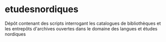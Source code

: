 # etudesnordiques
Dépôt contenant des scripts interrogant les catalogues de bibliothèques et les entrepôts d'archives ouvertes dans le domaine des langues et études nordiques
